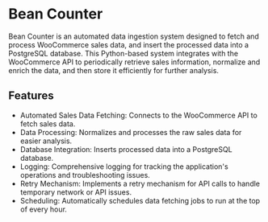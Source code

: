 # Bean Counter

Bean Counter is an automated data ingestion system designed to fetch and process WooCommerce sales data, and insert the processed data into a PostgreSQL database. This Python-based system integrates with the WooCommerce API to periodically retrieve sales information, normalize and enrich the data, and then store it efficiently for further analysis.

## Features

* Automated Sales Data Fetching: Connects to the WooCommerce API to fetch sales data.
* Data Processing: Normalizes and processes the raw sales data for easier analysis.
* Database Integration: Inserts processed data into a PostgreSQL database.
* Logging: Comprehensive logging for tracking the application's operations and troubleshooting issues.
* Retry Mechanism: Implements a retry mechanism for API calls to handle temporary network or API issues.
* Scheduling: Automatically schedules data fetching jobs to run at the top of every hour.
